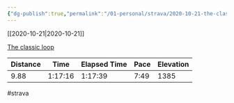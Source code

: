 ```yaml
---
{"dg-publish":true,"permalink":"/01-personal/strava/2020-10-21-the-classic-loop/"}
---
```



[[2020-10-21\|2020-10-21]]

[The classic loop](https://www.strava.com/activities/4226513862)

| Distance | Time    | Elapsed Time | Pace | Elevation |
| -------- | ------- | ------------ | ---- | --------- |
| 9.88     | 1:17:16 | 1:17:39      | 7:49 | 1385      |




#strava

